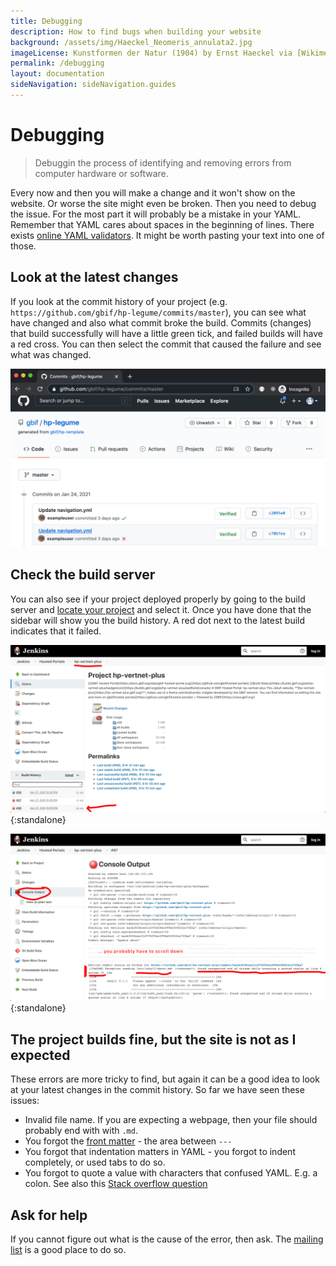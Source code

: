 ```yaml
---
title: Debugging
description: How to find bugs when building your website
background: /assets/img/Haeckel_Neomeris_annulata2.jpg
imageLicense: Kunstformen der Natur (1904) by Ernst Haeckel via [Wikimedia](https://commons.wikimedia.org/wiki/Kunstformen_der_Natur)
permalink: /debugging
layout: documentation
sideNavigation: sideNavigation.guides
---
```

# Debugging

> Debuggin the process of identifying and removing errors from computer hardware or software.

Every now and then you will make a change and it won't show on the website. Or worse the site might even be broken. Then you need to debug the issue. For the most part it will probably be a mistake in your YAML. Remember that YAML cares about spaces in the beginning of lines. There exists [online YAML validators](https://jsonformatter.org/yaml-validator). It might be worth pasting your text into one of those.

## Look at the latest changes
If you look at the commit history of your project (e.g. `https://github.com/gbif/hp-legume/commits/master`), you can see what have changed and also what commit broke the build. Commits (changes) that build successfully will have a little green tick, and failed builds will have a red cross.  You can then select the commit that caused the failure and see what was changed.

![Commit history](../assets/img/commithistory.png "Commit history")

## Check the build server
You can also see if your project deployed properly by going to the build server and [locate your project](https://builds.gbif.org/view/Hosted%20Portals/) and select it. Once you have done that the sidebar will show you the build history. A red dot next to the latest build indicates that it failed.

![First find you project, then locate the broken build](../assets/img/debug_1.png){:standalone}

![Check the logs and try to find some, hopefully, informative error. In this case it was a missing closing quote in the yaml frontmatter.](../assets/img/debug_2.png){:standalone}


## The project builds fine, but the site is not as I expected
These errors are more tricky to find, but again it can be a good idea to look at your latest changes in the commit history. So far we have seen these issues:
* Invalid file name. If you are expecting a webpage, then your file should probably end with with `.md`.
* You forgot the [front matter](https://jekyllrb.com/docs/front-matter/) - the area between `---`
* You forgot that indentation matters in YAML - you forgot to indent completely, or used tabs to do so.
* You forgot to quote a value with characters that confused YAML. E.g. a colon. See also this [Stack overflow question](https://stackoverflow.com/questions/19109912/yaml-do-i-need-quotes-for-strings-in-yaml)

## Ask for help
If you cannot figure out what is the cause of the error, then ask. The [mailing list](https://lists.gbif.org/mailman/listinfo/hosted-portals) is a good place to do so.
